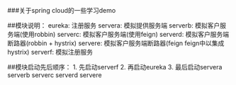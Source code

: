###关于spring cloud的一些学习demo

##模块说明：
    eureka: 注册服务
    servera: 模拟提供服务端
    serverb: 模拟客户服务端(使用robbin)
    serverc: 模拟客户服务端(使用feign)
    serverd: 模拟客户服务端断路器(robbin + hystrix)
    servere: 模拟客户服务端断路器(feign feign中以集成hystrix)
    serverf: 模拟注册服务

##模块启动先后顺序：
    1. 先启动serverf
    2. 再启动eureka
    3. 最后启动servera serverb serverc serverd servere
